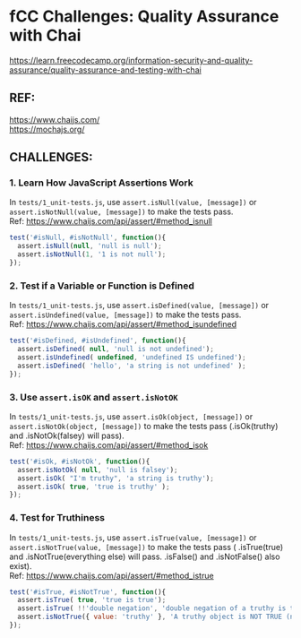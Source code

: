 # fCC Challenges: Quality Assurance with Chai  

https://learn.freecodecamp.org/information-security-and-quality-assurance/quality-assurance-and-testing-with-chai

## REF:  
 https://www.chaijs.com/  
 https://mochajs.org/  

## CHALLENGES:

### 1. Learn How JavaScript Assertions Work  
In `tests/1_unit-tests.js`, use `assert.isNull(value, [message])` or `assert.isNotNull(value, [message])` to make the tests pass.  
Ref: https://www.chaijs.com/api/assert/#method_isnull
 
```js
test('#isNull, #isNotNull', function(){
  assert.isNull(null, 'null is null');
  assert.isNotNull(1, '1 is not null');
});
```

### 2. Test if a Variable or Function is Defined  
In `tests/1_unit-tests.js`, use `assert.isDefined(value, [message])` or `assert.isUndefined(value, [message])` to make the tests pass.  
Ref: https://www.chaijs.com/api/assert/#method_isundefined  
```js
test('#isDefined, #isUndefined', function(){
  assert.isDefined( null, 'null is not undefined');
  assert.isUndefined( undefined, 'undefined IS undefined');
  assert.isDefined( 'hello', 'a string is not undefined' );
});
```

### 3. Use `assert.isOK` and `assert.isNotOK`  
In `tests/1_unit-tests.js`, use `assert.isOk(object, [message])` or `assert.isNotOk(object, [message])` to make the tests pass (.isOk(truthy) and .isNotOk(falsey) will pass).  
Ref: https://www.chaijs.com/api/assert/#method_isok  
```js
test('#isOk, #isNotOk', function(){
  assert.isNotOk( null, 'null is falsey');
  assert.isOk( "I'm truthy", 'a string is truthy');
  assert.isOk( true, 'true is truthy' );
});
```

### 4. Test for Truthiness  
In `tests/1_unit-tests.js`, use `assert.isTrue(value, [message])` or `assert.isNotTrue(value, [message])` to make the tests pass ( .isTrue(true) and .isNotTrue(everything else) will pass. .isFalse() and .isNotFalse() also exist).  
Ref: https://www.chaijs.com/api/assert/#method_istrue  
```js
test('#isTrue, #isNotTrue', function(){
  assert.isTrue( true, 'true is true');
  assert.isTrue( !!'double negation', 'double negation of a truthy is true');
  assert.isNotTrue({ value: 'truthy' }, 'A truthy object is NOT TRUE (neither is false...)' );
});
```